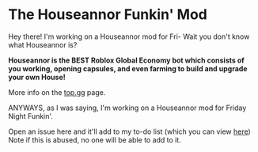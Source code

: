 # The Houseannor Funkin' Mod
Hey there! I'm working on a Houseannor mod for Fri- Wait you don't know what Houseannor is?

**Houseannor is the BEST Roblox Global Economy bot which consists of you working, opening capsules, and even farming to build and upgrade your own House!**  
  
More info on the [top.gg](https://top.gg/bot/621597193383575552) page.

ANYWAYS, as I was saying, I'm working on a Houseannor mod for Friday Night Funkin'.

Open an issue here and it'll add to my to-do list (which you can view [here](https://github.com/users/haroongames-git/projects/1))  
Note if this is abused, no one will be able to add to it.
